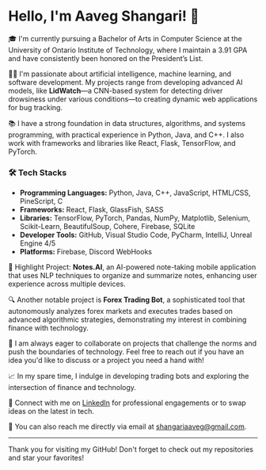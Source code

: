 # Hello, I'm Aaveg Shangari! 👋

🎓 I'm currently pursuing a Bachelor of Arts in Computer Science at the University of Ontario Institute of Technology, where I maintain a 3.91 GPA and have consistently been honored on the President’s List.

👨‍💻 I'm passionate about artificial intelligence, machine learning, and software development. My projects range from developing advanced AI models, like **LidWatch**—a CNN-based system for detecting driver drowsiness under various conditions—to creating dynamic web applications for bug tracking.

📚 I have a strong foundation in data structures, algorithms, and systems programming, with practical experience in Python, Java, and C++. I also work with frameworks and libraries like React, Flask, TensorFlow, and PyTorch.

### 🛠️ Tech Stacks
- **Programming Languages:** Python, Java, C++, JavaScript, HTML/CSS, PineScript, C
- **Frameworks:** React, Flask, GlassFish, SASS
- **Libraries:** TensorFlow, PyTorch, Pandas, NumPy, Matplotlib, Selenium, Scikit-Learn, BeautifulSoup, Cohere, Firebase, SQLite
- **Developer Tools:** GitHub, Visual Studio Code, PyCharm, IntelliJ, Unreal Engine 4/5
- **Platforms:** Firebase, Discord WebHooks

🌟 Highlight Project: **Notes.AI**, an AI-powered note-taking mobile application that uses NLP techniques to organize and summarize notes, enhancing user experience across multiple devices.

🔍 Another notable project is **Forex Trading Bot**, a sophisticated tool that autonomously analyzes forex markets and executes trades based on advanced algorithmic strategies, demonstrating my interest in combining finance with technology.

🔧 I am always eager to collaborate on projects that challenge the norms and push the boundaries of technology. Feel free to reach out if you have an idea you'd like to discuss or a project you need a hand with!

📈 In my spare time, I indulge in developing trading bots and exploring the intersection of finance and technology.

🔗 Connect with me on [LinkedIn](https://www.linkedin.com/in/aaveg-shangari/) for professional engagements or to swap ideas on the latest in tech.

📩 You can also reach me directly via email at shangariaaveg@gmail.com.

---
Thank you for visiting my GitHub! Don't forget to check out my repositories and star your favorites!
